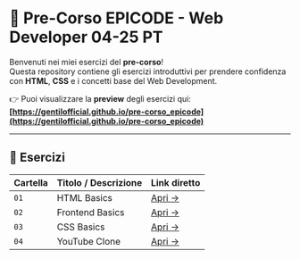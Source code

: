 # 🌱 Pre-Corso EPICODE - Web Developer 04-25 PT

Benvenuti nei miei esercizi del **pre-corso**!  
Questa repository contiene gli esercizi introduttivi per prendere confidenza con **HTML**, **CSS** e i concetti base del Web Development.

👉 Puoi visualizzare la **preview** degli esercizi qui:  
**[https://gentilofficial.github.io/pre-corso_epicode](https://gentilofficial.github.io/pre-corso_epicode)**

---

## 📂 Esercizi

| Cartella | Titolo / Descrizione | Link diretto                                                     |
| -------- | -------------------- | ---------------------------------------------------------------- |
| `01`     | HTML Basics          | [Apri →](https://gentilofficial.github.io/pre-corso_epicode/01/) |
| `02`     | Frontend Basics      | [Apri →](https://gentilofficial.github.io/pre-corso_epicode/02/) |
| `03`     | CSS Basics           | [Apri →](https://gentilofficial.github.io/pre-corso_epicode/03/) |
| `04`     | YouTube Clone        | [Apri →](https://gentilofficial.github.io/pre-corso_epicode/04/) |
